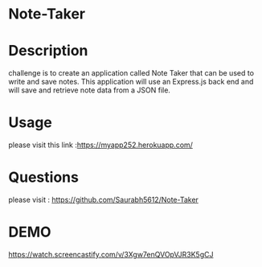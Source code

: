 # Note-Taker
# Description
challenge is to create an application called Note Taker that can be used to write and save notes. This application will use an Express.js back end and will save and retrieve note data from a JSON file.
# Usage
please visit this link :https://myapp252.herokuapp.com/
# Questions
please visit : https://github.com/Saurabh5612/Note-Taker
# DEMO
  https://watch.screencastify.com/v/3Xgw7enQVOpVJR3K5gCJ
